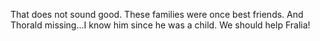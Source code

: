 That does not sound good. These families were once best friends. And Thorald missing...I know him since he was a child. We should help Fralia!
